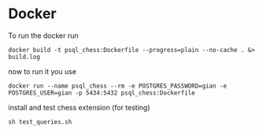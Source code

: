 # Docker
To run the docker run 
```
docker build -t psql_chess:Dockerfile --progress=plain --no-cache . &> build.log
```

now to run it you use 
```
docker run --name psql_chess --rm -e POSTGRES_PASSWORD=gian -e POSTGRES_USER=gian -p 5434:5432 psql_chess:Dockerfile
```

install and test chess extension (for testing)

```
sh test_queries.sh
```

